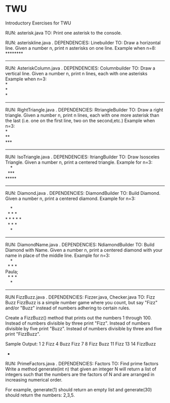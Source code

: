# TWU
Introductory Exercises for TWU

RUN: asterisk.java
TO: Print one asterisk to the console.


RUN: asteriskline.java . DEPENDENCIES: Linebuilder
TO: Draw a horizontal line. Given a number n, print n asterisks on one line.
Example when n=8:  
&ast;&ast;&ast;&ast;&ast;&ast;&ast;&ast;

*********************

RUN: AsteriskColumn.java .  DEPENDENCIES: Columnbuilder
TO: Draw a vertical line. Given a number n, print n lines, each with one asterisks
Example when n=3:  
&ast;  
&ast;  
&ast;  

******************

RUN: RightTriangle.java .  DEPENDENCIES: RtriangleBuilder
TO: Draw a right triangle. Given a number n, print n lines, each with one more asterisk than the last (i.e. one on the first line, two on the second,etc.) 
Example when n=3:  
&ast;  
&ast;&ast;  
&ast;&ast;&ast;  
 

*************

RUN: IsoTriangle.java .  DEPENDENCIES: ItriangBuilder
TO: Draw Isosceles Triangle. Given a number n, print a centered triangle. Example for n=3:  
&nbsp; &nbsp; &ast;  
&nbsp; &ast;&ast;&ast;  
&ast;&ast;&ast;&ast;&ast;   

*************************

RUN: Diamond.java .  DEPENDENCIES: DiamondBuilder
TO: Build Diamond. Given a number n, print a centered diamond. Example for n=3:  

&nbsp; &nbsp; &ast;  
&nbsp; &ast; &ast; &ast;  
&ast; &ast; &ast; &ast; &ast;  
&nbsp; &ast; &ast; &ast;  
&nbsp; &nbsp; &ast;  


********************

RUN: DiamondName.java .  DEPENDENCIES: NdiamondBuilder
TO: Build Diamond with Name. Given a number n, print a centered diamond with your name in place of the middle line. Example for n=3:  
&nbsp; &nbsp; &ast;  
&nbsp; &ast; &ast; &ast;  
Paula;  
&nbsp; &ast; &ast; &ast;  
&nbsp; &nbsp; &ast;  

*******************

RUN FizzBuzz.java . DEPENDENCIES: Fizzer.java, Checker.java
TO: Fizz Buzz
FizzBuzz is a simple number game where you count, but say "Fizz" and/or "Buzz" instead of numbers adhering to certain rules.

Create a FizzBuzz() method that prints out the numbers 1 through 100.
Instead of numbers divisible by three print "Fizz".
Instead of numbers divisible by five print "Buzz".
Instead of numbers divisible by three and five print "FizzBuzz".

Sample Output:
1
2
Fizz
4
Buzz
Fizz
7
8
Fizz
Buzz
11
Fizz
13
14
FizzBuzz

*

RUN: PrimeFactors.java .  DEPENDENCIES: Factors
TO: Find prime factors
Write a method generate(int n) that given an integer N will return a list of integers such that the numbers are the factors of N and are arranged in increasing numerical order.

For example, generate(1) should return an empty list and generate(30) should return the numbers: 2,3,5.

